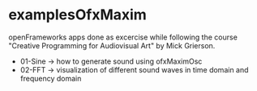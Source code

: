 # examplesOfxMaxim

openFrameworks apps done as excercise while following the course "Creative Programming for Audiovisual Art" by Mick Grierson.

* 01-Sine -> how to generate sound using ofxMaximOsc
* 02-FFT -> visualization of different sound waves in time domain and frequency domain
